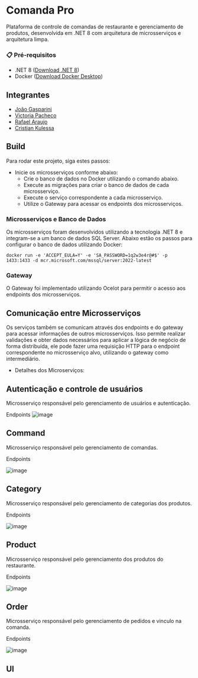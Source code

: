 # Comanda Pro
Plataforma de controle de comandas de restaurante e gerenciamento de produtos, desenvolvida em .NET 8 com arquitetura de microsserviços e arquitetura limpa.

### 📋 Pré-requisitos

* .NET 8 ([Download .NET 8](https://dotnet.microsoft.com/pt-br/download/dotnet/8.0))
* Docker ([Download Docker Desktop](https://www.docker.com/products/docker-desktop/))

## Integrantes

- [João Gasparini](https://github.com/joaogasparini)
- [Victoria Pacheco](https://github.com/vickypacheco)
- [Rafael Araujo](https://github.com/RafAraujo)
- [Cristian Kulessa](https://github.com/Kulessa)

## Build 

Para rodar este projeto, siga estes passos:

* Inicie os microsserviços conforme abaixo:
  * Crie o banco de dados no Docker utilizando o comando abaixo.
  * Execute as migrações para criar o banco de dados de cada microsserviço.
  * Execute o serviço correspondente a cada microsserviço.
  * Utilize o Gateway para acessar os endpoints dos microsserviços.

### Microsserviços e Banco de Dados

Os microsserviços foram desenvolvidos utilizando a tecnologia .NET 8 e integram-se a um banco de dados SQL Server. Abaixo estão os passos para configurar o banco de dados utilizando Docker:

```docker
docker run -e 'ACCEPT_EULA=Y' -e 'SA_PASSWORD=1q2w3e4r@#$' -p 1433:1433 -d mcr.microsoft.com/mssql/server:2022-latest
```

### Gateway

O Gateway foi implementado utilizando Ocelot para permitir o acesso aos endpoints dos microsserviços.

## Comunicação entre Microsserviços

Os serviços também se comunicam através dos endpoints e do gateway para acessar informações de outros microsserviços. Isso permite realizar validações e obter dados necessários para aplicar a lógica de negócio de forma distribuída, ele pode fazer uma requisição HTTP para o endpoint correspondente no microsserviço alvo, utilizando o gateway como intermediário.

* Detalhes dos Microserviços:

## Autenticação e controle de usuários 

Microsserviço responsável pelo gerenciamento de usuários e autenticação.

Endpoints
![image](https://github.com/GrupoFiapArqSist/Fiap2NettTC4/assets/60990141/56886ded-f8d2-4aea-84a9-9128b107ff0a)

## Command 

Microsserviço responsável pelo gerenciamento de comandas.

Endpoints

![image](https://github.com/GrupoFiapArqSist/Fiap2NettTC4/assets/60990141/4e4a159c-71ed-47e9-afea-93b4c11eac4b)

## Category

Microsserviço responsável pelo gerenciamento de categorias dos produtos.

Endpoints

![image](https://github.com/GrupoFiapArqSist/Fiap2NettTC4/assets/60990141/fd1a86df-f5e8-46f8-b5a7-db281d6ef9bb)

## Product

Microsserviço responsável pelo gerenciamento dos produtos do restaurante.

Endpoints

![image](https://github.com/GrupoFiapArqSist/Fiap2NettTC4/assets/60990141/3e7abf77-52ad-4abb-a927-a28780eb9ef3)

## Order

Microsserviço responsável pelo gerenciamento de pedidos e vinculo na comanda.

Endpoints

![image](https://github.com/GrupoFiapArqSist/Fiap2NettTC4/assets/60990141/db7beeec-0a50-4338-b9f9-4364033cdc04)

## UI





